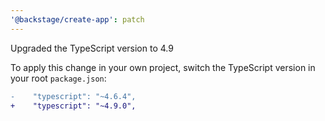 ```yaml
---
'@backstage/create-app': patch
---
```


Upgraded the TypeScript version to 4.9

To apply this change in your own project, switch the TypeScript version in your root `package.json`:

```diff
-    "typescript": "~4.6.4",
+    "typescript": "~4.9.0",
```
